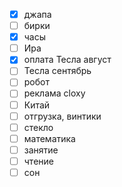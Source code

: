- [x] джапа
- [ ] бирки
- [x] часы
- [ ] Ира
- [x] оплата Тесла август
- [ ] Тесла сентябрь
- [ ] робот
- [ ] реклама cloxy
- [ ] Китай 
- [ ] отгрузка, винтики
- [ ] стекло
- [ ] математика
- [ ] занятие
- [ ] чтение
- [ ] сон